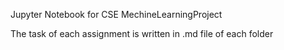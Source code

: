 Jupyter Notebook for CSE MechineLearningProject

The task of each assignment is written in .md file of each folder
